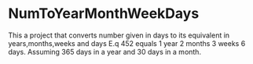 # NumToYearMonthWeekDays
This a project that converts number given in days to its equivalent in years,months,weeks and days E.q 452 equals 1 year 2 months 3 weeks 6 days. Assuming 365 days in a year and 30 days in a month.
